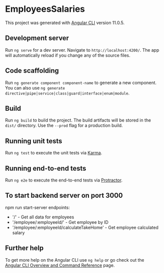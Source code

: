 # EmployeesSalaries

This project was generated with [Angular CLI](https://github.com/angular/angular-cli) version 11.0.5.

## Development server

Run `ng serve` for a dev server. Navigate to `http://localhost:4200/`. The app will automatically reload if you change any of the source files.

## Code scaffolding

Run `ng generate component component-name` to generate a new component. You can also use `ng generate directive|pipe|service|class|guard|interface|enum|module`.

## Build

Run `ng build` to build the project. The build artifacts will be stored in the `dist/` directory. Use the `--prod` flag for a production build.

## Running unit tests

Run `ng test` to execute the unit tests via [Karma](https://karma-runner.github.io).

## Running end-to-end tests

Run `ng e2e` to execute the end-to-end tests via [Protractor](http://www.protractortest.org/).

## To start backend server on port 3000

npm run start-server
endpoints:
- '/' - Get all data for employees
- '/employee/:employeeId/' - Get employee by ID
- '/employee/:employeeId/calculateTakeHome' - Get employee calculated salary

## Further help

To get more help on the Angular CLI use `ng help` or go check out the [Angular CLI Overview and Command Reference](https://angular.io/cli) page.
